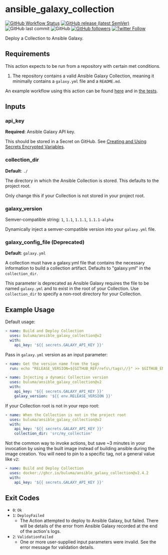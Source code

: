 # ansible_galaxy_collection

[![GitHub Workflow Status](https://img.shields.io/github/workflow/status/buluma/ansible_galaxy_collection/Testing%20the%20Action)](https://github.com/buluma/ansible_galaxy_collection/actions)
[![GitHub release (latest SemVer)](https://img.shields.io/github/v/release/buluma/ansible_galaxy_collection)](https://github.com/buluma/ansible_galaxy_collection/releases)
![GitHub last commit](https://img.shields.io/github/last-commit/buluma/ansible_galaxy_collection)
![GitHub](https://img.shields.io/github/license/buluma/ansible_galaxy_collection)
[![GitHub followers](https://img.shields.io/github/followers/buluma?style=social)](https://github.com/buluma/)
[![Twitter Follow](https://img.shields.io/twitter/follow/buluma?style=social)](https://twitter.com/Artis3n)

Deploy a Collection to Ansible Galaxy.

## Requirements

This action expects to be run from a repository with certain met conditions.

1. The repository contains a valid Ansible Galaxy Collection, meaning it minimally contains a `galaxy.yml` file and a `README.md`.

An example workflow using this action can be found [here](https://github.com/buluma/ansible-collection-github/blob/master/.github/workflows/deploy.yml) and in [the tests](.github/workflows/main.yml).

## Inputs

### api_key

**Required**: Ansible Galaxy API key.

This should be stored in a Secret on GitHub. See [Creating and Using Secrets Encrypted Variables](https://help.github.com/en/github/automating-your-workflow-with-github-actions/virtual-environments-for-github-actions#creating-and-using-secrets-encrypted-variables).

### collection_dir

**Default**: `./`

The directory in which the Ansible Collection is stored. This defaults to the project root.

Only change this if your Collection is not stored in your project root.

### galaxy_version

Semver-compatible string: `1`, `1.1`, `1.1.1`, `1.1.1-alpha`

Dynamically inject a semver-compatible version into your `galaxy.yml` file.

<!--
This parameter is not compatible with the `galaxy_version_increment` parameter.

### galaxy_version_commit (TBA)

Values: `true`/`false`

The Action will write the `galaxy_version` value into your `galaxy.yml` and commit it.

### galaxy_version_increment (TBA)

Values: `major`/`minor`/`patch`
Default: `patch`

The Action will read the version in galaxy.yml and increment it based on the value provided in this parameter.

This parameter is not compatible with the `galaxy_version` parameter.

-->

### galaxy_config_file (Deprecated)

**Default**: `galaxy.yml`

A collection must have a galaxy.yml file that contains the necessary information to build a collection artifact. Defaults to "galaxy.yml" in the `collection_dir`.

This parameter is deprecated as Ansible Galaxy requires the file to be named `galaxy.yml` and to exist in the root of your Collection. Use `collection_dir` to specify a non-root directory for your Collection.

## Example Usage

Default usage:

```yaml
- name: Build and Deploy Collection
  uses: buluma/ansible_galaxy_collection@v2
  with:
    api_key: '${{ secrets.GALAXY_API_KEY }}'
```

Pass in `galaxy.yml` version as an input parameter:

```yaml
- name: Get the version name from the tags
  run: echo "RELEASE_VERSION=${GITHUB_REF/refs\/tags\//}" >> $GITHUB_ENV

- name: Injecting a dynamic Collection version
  uses: buluma/ansible_galaxy_collection@v2
  with:
    api_key: '${{ secrets.GALAXY_API_KEY }}'
    galaxy_version: '${{ env.RELEASE_VERSION }}'
```

If your Collection root is not in your repo root:

```yaml
- name: When the Collection is not in the project root
  uses: buluma/ansible_galaxy_collection@v2
  with:
    api_key: '${{ secrets.GALAXY_API_KEY }}'
    collection_dir: 'src/my_collection'
```

Not the common way to invoke actions, but save ~3 minutes in your invocation by using the built image instead of building ansible during the image creation. You will need to pin to a specific tag, not a general value like `v2`:

```yaml
- name: Build and Deploy Collection
  uses: docker://ghcr.io/buluma/ansible_galaxy_collection@v2.4.2
  with:
    api_key: '${{ secrets.GALAXY_API_KEY }}'
```

## Exit Codes

- `0`: `Ok`
- `1`: `DeployFailed`
    - The Action attempted to deploy to Ansible Galaxy, but failed. There will be details of the error from Ansible Galaxy recorded at the end of the action's logs.
- `2`: `ValidationFailed`
    - One or more user-supplied input parameters were invalid. See the error message for validation details.
